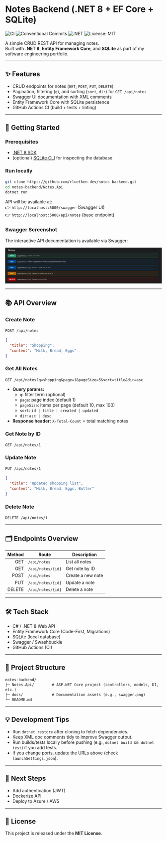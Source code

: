 ﻿# Notes Backend (.NET 8 + EF Core + SQLite)

![CI](https://github.com/rluetken-dev/notes-backend/actions/workflows/ci.yml/badge.svg)
![Conventional Commits](https://img.shields.io/badge/Conventional%20Commits-1.0.0-yellow.svg)
![.NET](https://img.shields.io/badge/.NET-8.0-purple)
![License: MIT](https://img.shields.io/badge/License-MIT-green.svg)

A simple CRUD REST API for managing notes.  
Built with **.NET 8**, **Entity Framework Core**, and **SQLite** as part of my software engineering portfolio.

---

## ✨ Features
- CRUD endpoints for notes (`GET`, `POST`, `PUT`, `DELETE`)
- Pagination, filtering (`q`), and sorting (`sort`, `dir`) for `GET /api/notes`
- Swagger UI documentation with XML comments
- Entity Framework Core with SQLite persistence
- GitHub Actions CI (build + tests + linting)

---

## 🚀 Getting Started

### Prerequisites
- [.NET 8 SDK](https://dotnet.microsoft.com/en-us/download)
- (optional) [SQLite CLI](https://www.sqlite.org/download.html) for inspecting the database

### Run locally
```bash
git clone https://github.com/rluetken-dev/notes-backend.git
cd notes-backend/Notes.Api
dotnet run
```

API will be available at:  
👉 `http://localhost:5000/swagger` (Swagger UI)  
👉 `http://localhost:5000/api/notes` (base endpoint)

### Swagger Screenshot

The interactive API documentation is available via Swagger:

![Swagger UI](docs/swagger.png)

---

## 📚 API Overview

### Create Note
`POST /api/notes`

```json
{
  "title": "Shopping",
  "content": "Milk, Bread, Eggs"
}
```

### Get All Notes
`GET /api/notes?q=shopping&page=1&pageSize=5&sort=title&dir=asc`

- **Query params:**
  - `q`: filter term (optional)
  - `page`: page index (default 1)
  - `pageSize`: items per page (default 10, max 100)
  - `sort`: `id | title | created | updated`
  - `dir`: `asc | desc`
- **Response header:** `X-Total-Count` = total matching notes

### Get Note by ID
`GET /api/notes/1`

### Update Note
`PUT /api/notes/1`

```json
{
  "title": "Updated shopping list",
  "content": "Milk, Bread, Eggs, Butter"
}
```

### Delete Note
`DELETE /api/notes/1`

---

## 🗂️ Endpoints Overview

| Method | Route             | Description        |
|-------:|-------------------|--------------------|
| GET    | `/api/notes`      | List all notes     |
| GET    | `/api/notes/{id}` | Get note by ID     |
| POST   | `/api/notes`      | Create a new note  |
| PUT    | `/api/notes/{id}` | Update a note      |
| DELETE | `/api/notes/{id}` | Delete a note      |

---

## 🛠️ Tech Stack
- C# / .NET 8 Web API
- Entity Framework Core (Code-First, Migrations)
- SQLite (local database)
- Swagger / Swashbuckle
- GitHub Actions (CI)

---

## 📂 Project Structure

```
notes-backend/
├─ Notes.Api/        # ASP.NET Core project (controllers, models, DI, etc.)
├─ docs/             # Documentation assets (e.g., swagger.png)
└─ README.md
```

---

## 💡 Development Tips
- Run `dotnet restore` after cloning to fetch dependencies.
- Keep XML doc comments tidy to improve Swagger output.
- Run builds/tests locally before pushing (e.g., `dotnet build && dotnet test`) if you add tests.
- If you change ports, update the URLs above (check `launchSettings.json`).

---

## 📌 Next Steps
- Add authentication (JWT)
- Dockerize API
- Deploy to Azure / AWS

---

## 📜 License
This project is released under the **MIT License**.
